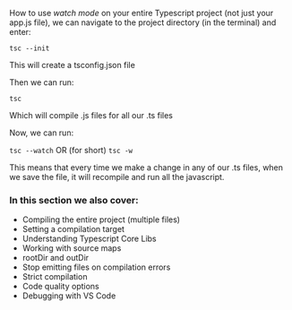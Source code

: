 How to use *watch mode* on your entire Typescript project (not just your app.js file),
we can navigate to the project directory (in the terminal) and enter: 

`tsc --init`

This will create a tsconfig.json file

Then we can run:

`tsc`

Which will compile .js files for all our .ts files

Now, we can run:

`tsc --watch` OR (for short) `tsc -w`

This means that every time we make a change in any of our .ts files, when we save the file, it will recompile and run all the javascript.

### In this section we also cover:
- Compiling the entire project (multiple files)
- Setting a compilation target
- Understanding Typescript Core Libs
- Working with source maps
- rootDir and outDir
- Stop emitting files on compilation errors
- Strict compilation
- Code quality options
- Debugging with VS Code

